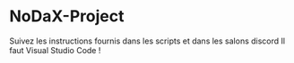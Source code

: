 # NoDaX-Project
Suivez les instructions fournis dans les scripts et dans les salons discord
Il faut Visual Studio Code !
